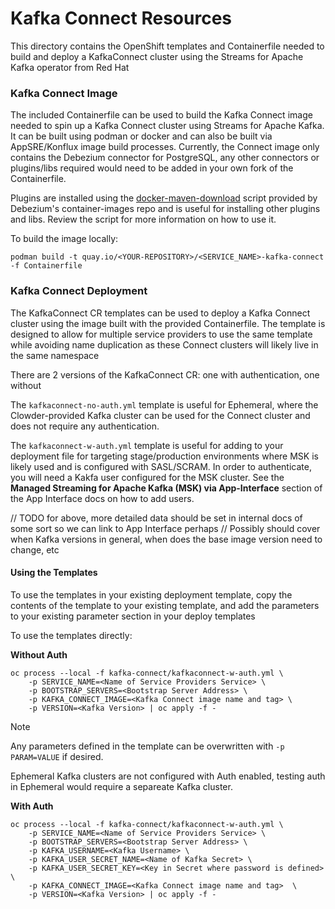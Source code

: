 # Kafka Connect Resources

This directory contains the OpenShift templates and Containerfile needed to build and deploy a KafkaConnect cluster using the Streams for Apache Kafka operator from Red Hat

### Kafka Connect Image

The included Containerfile can be used to build the Kafka Connect image needed to spin up a Kafka Connect cluster using Streams for Apache Kafka. It can be built using podman or docker and can also be built via AppSRE/Konflux image build processes. Currently, the Connect image only contains the Debezium connector for PostgreSQL, any other connectors or plugins/libs required would need to be added in your own fork of the Containerfile.

Plugins are installed using the [docker-maven-download](https://github.com/debezium/container-images/blob/main/connect-base/2.7/docker-maven-download.sh) script provided by Debezium's container-images repo and is useful for installing other plugins and libs. Review the script for more information on how to use it.

To build the image locally:

`podman build -t quay.io/<YOUR-REPOSITORY>/<SERVICE_NAME>-kafka-connect -f Containerfile`


### Kafka Connect Deployment
The KafkaConnect CR templates can be used to deploy a Kafka Connect cluster using the image built with the provided Containerfile. The template is designed to allow for multiple service providers to use the same template while avoiding name duplication as these Connect clusters will likely live in the same namespace

There are 2 versions of the KafkaConnect CR: one with authentication, one without

The `kafkaconnect-no-auth.yml` template is useful for Ephemeral, where the Clowder-provided Kafka cluster can be used for the Connect cluster and does not require any authentication.

The `kafkaconnect-w-auth.yml` template is useful for adding to your deployment file for targeting stage/production environments where MSK is likely used and is configured with SASL/SCRAM. In order to authenticate, you will need a Kakfa user configured for the MSK cluster. See the **Managed Streaming for Apache Kafka (MSK) via App-Interface** section of the App Interface docs on how to add users.

// TODO for above, more detailed data should be set in internal docs of some sort so we can link to App Interface perhaps
// Possibly should cover when Kafka versions in general, when does the base image version need to change, etc

#### Using the Templates

To use the templates in your existing deployment template, copy the contents of the template to your existing template, and add the parameters to your existing parameter section in your deploy templates

To use the templates directly:

**Without Auth**
```shell
oc process --local -f kafka-connect/kafkaconnect-w-auth.yml \
    -p SERVICE_NAME=<Name of Service Providers Service> \
    -p BOOTSTRAP_SERVERS=<Bootstrap Server Address> \
    -p KAFKA_CONNECT_IMAGE=<Kafka Connect image name and tag> \
    -p VERSION=<Kafka Version> | oc apply -f -
```

> [!NOTE]
> Any parameters defined in the template can be overwritten with `-p PARAM=VALUE` if desired.
>
> Ephemeral Kafka clusters are not configured with Auth enabled, testing auth in Ephemeral would require a separeate Kafka cluster.

**With Auth**
```shell
oc process --local -f kafka-connect/kafkaconnect-w-auth.yml \
    -p SERVICE_NAME=<Name of Service Providers Service> \
    -p BOOTSTRAP_SERVERS=<Bootstrap Server Address> \
    -p KAFKA_USERNAME=<Kafka Username> \
    -p KAFKA_USER_SECRET_NAME=<Name of Kafka Secret> \
    -p KAFKA_USER_SECRET_KEY=<Key in Secret where password is defined> \
    -p KAFKA_CONNECT_IMAGE=<Kafka Connect image name and tag>  \
    -p VERSION=<Kafka Version> | oc apply -f -
```
